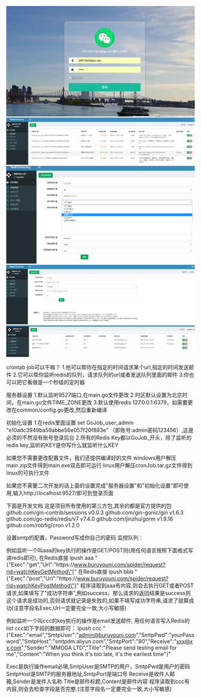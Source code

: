 ![Image text](https://github.com/lilei10101010/crontabJob/blob/master/static/image/login.png?raw=true)
![Image text](https://github.com/lilei10101010/crontabJob/blob/master/static/image/systemIndex.png?raw=true)
![Image text](https://github.com/lilei10101010/crontabJob/blob/master/static/image/addCrontab.png?raw=true)
![Image text](https://github.com/lilei10101010/crontabJob/blob/master/static/image/addlisten.png?raw=true)
![Image text](https://github.com/lilei10101010/crontabJob/blob/master/static/image/listen.png?raw=true)

crontab job可以干嘛？
1.他可以帮你在指定的时间请求某个url,指定的时间发送邮件
2.它可以帮你监听redis的队列，请求队列的url或者发送队列里面的邮件
3.你也可以把它看做是一个秒级的定时器

服务器设置
1.默认监听9527端口,在main.go文件更改
2.时区默认设置为北京时间，在main.go文件TIME_ZONE更改
3.默认使用redis 127.0.0.1:6379，如需要更改在common/config.go更改,然后重新编译

初始化设置
1.在redis里面设置 set  GoJob_user_admin "e10adc3949ba59abbe56e057f20f883e" （即账号:admin密码123456）,这是必须的不然没有账号登录后台
2.所有的Redis Key都以GoJob_开头，除了监听的redis key,监听的KEY是你写什么就监听什么KEY

如果您不需要更改配置文件，我们还提供编译好的文件
windows用户解压main.zip文件得到main.exe双击即可运行
linux用户解压cronJob.tar.gz文件得到linux的可执行文件

如果您不需要二次开发的话上面的设置完成"服务器设置"和"初始化设置"即可使用,输入http://localhost:9527/即可到登录页面

下面是开发文档
这是项目所有使用的第三方包,其余的都是官方提供的包
github.com/gin-contrib/sessions v0.0.3
github.com/gin-gonic/gin v1.6.3
github.com/go-redis/redis/v7 v7.4.0
github.com/jinzhu/gorm v1.9.16
github.com/robfig/cron v1.2.0


设置smtp的配置，Password写成你自己的密码
监控队列：

例如监听一个叫aaa的key执行的操作是GET/POST则(用任何语言按照下面格式写进redis即可),
在Redis直接 lpush aaa "{\"Exec\":\"get\",\"Url\":\"https:\/\/www.buruyouni.com/spider/request?rid=watchKeyGetMethod\"}"
在Redis直接 lpush bbb "{\"Exec\":\"post\",\"Url\":\"https:\/\/www.buruyouni.com/spider/request?rid=watchKeyPostMethod\"}"
程序读取到aaa有内容,则会去执行GET或者POST请求,如果填写了"成功字符串",例如success，那么请求的返回结果是success则这个请求是成功的,否则请求就记录是失败的,如果不填写成功字符串,请求了就算成功(注意字段名Exec,Url一定要完全一致,大小写敏感)

例如监听一个叫ccc的key执行的操作是email发送邮件,
用任何语言写入Redis的list ccc如下字段的数据即可：
lpush ccc "{\"Exec\":\"email\",\"SmtpUser\":\"admin@buruyouni.com\",\"SmtpPwd\":\"yourPassword\",\"SmtpHost\":\"smtpdm.aliyun.com\",\"SmtpPort\":\"80\",\"Receive\":\"xxx@xx.com\",\"Sender\":\"MMOGA LTD\",\"Title\":\"Please send testing email for me\",\"Content\":\"When you think it's too late, it's the earliest time\"}"

Exec是执行操作email必填,SmtpUser是SMTP的用户，SmtpPwd是用户的密码
SmtpHost是SMTP的服务器地址,SmtpPort是端口号
Receive是收件人邮箱,Sender是发件人名称
Title是邮件标题,Content是邮件内容
程序读取到ccc有内容,则会去检查字段是否完整.(注意字段名一定要完全一致,大小写敏感)

